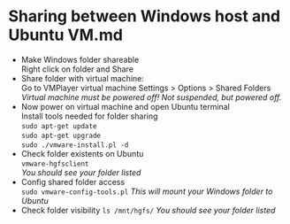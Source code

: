 # Sharing between Windows host and Ubuntu VM.md

* Make Windows folder shareable \
  Right click on folder and Share
* Share folder with virtual machine: \
  Go to VMPlayer virtual machine Settings > Options > Shared Folders \
  _Virtual machine must be powered off! Not suspended, but powered off._
* Now power on virtual machine and open Ubuntu terminal \
  Install tools needed for folder sharing \
  `sudo apt-get update` \
  `sudo apt-get upgrade` \
  `sudo ./vmware-install.pl -d`
* Check folder existents on Ubuntu \
  `vmware-hgfsclient` \
  _You should see your folder listed_
* Config shared folder access \
  `sudo vmware-config-tools.pl`
  _This will mount your Windows folder to Ubuntu_
* Check folder visibility
  `ls /mnt/hgfs/`
  _You should see your folder listed_
